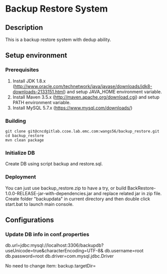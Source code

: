 # Backup Restore System

## Description
This is a backup restore system with dedup ability.

## Setup environment
### Prerequisites
1. Install JDK 1.8.x  (http://www.oracle.com/technetwork/java/javase/downloads/jdk8-downloads-2133151.html) and setup JAVA_HOME environment variable.
2. Install Maven 3.5.x (http://maven.apache.org/download.cgi) and setup PATH environment variable.
3. Install MySQL 5.7.x (https://www.mysql.com/downloads/)

### Building
``` shell
git clone git@cncdgitlab.ccoe.lab.emc.com:wangs56/backup_restore.git
cd backup_restore
mvn clean package
```
### Initialize DB
Create DB using script backup and restore.sql.

### Deployment
You can just use backup_restore.zip to have a try, or build BackRestore-1.0.0-RELEASE-jar-with-dependencies.jar and replace related jar in zip file.
Create folder "backupdata" in current directory and then double click start.bat to launch main console.

## Configurations
### Update DB info in conf.properties
db.url=jdbc\:mysql\://localhost\:3306/backupdb?useUnicode\=true&amp;characterEncoding\=UTF-8&amp;
db.username=root
db.password=root
db.driver=com.mysql.jdbc.Driver

No need to change item: backup.targetDir=
